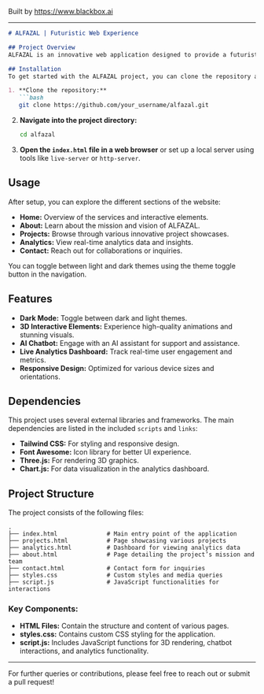 
Built by https://www.blackbox.ai

---

```markdown
# ALFAZAL | Futuristic Web Experience

## Project Overview
ALFAZAL is an innovative web application designed to provide a futuristic web experience through advanced 3D elements and AI integration. The platform enables users to explore interactive services, gain insights through analytics, and experience cutting-edge web design. With a focus on immersive design, it combines aesthetics with functionality to engage users interactively.

## Installation
To get started with the ALFAZAL project, you can clone the repository and host the files on a local server. Here’s how to do it:

1. **Clone the repository:**
   ```bash
   git clone https://github.com/your_username/alfazal.git
   ```

2. **Navigate into the project directory:**
   ```bash
   cd alfazal
   ```

3. **Open the `index.html` file in a web browser** or set up a local server using tools like `live-server` or `http-server`.

## Usage
After setup, you can explore the different sections of the website:

- **Home:** Overview of the services and interactive elements.
- **About:** Learn about the mission and vision of ALFAZAL.
- **Projects:** Browse through various innovative project showcases.
- **Analytics:** View real-time analytics data and insights.
- **Contact:** Reach out for collaborations or inquiries.

You can toggle between light and dark themes using the theme toggle button in the navigation.

## Features
- **Dark Mode:** Toggle between dark and light themes.
- **3D Interactive Elements:** Experience high-quality animations and stunning visuals.
- **AI Chatbot:** Engage with an AI assistant for support and assistance.
- **Live Analytics Dashboard:** Track real-time user engagement and metrics.
- **Responsive Design:** Optimized for various device sizes and orientations.

## Dependencies
This project uses several external libraries and frameworks. The main dependencies are listed in the included `scripts` and `links`:

- **Tailwind CSS:** For styling and responsive design.
- **Font Awesome:** Icon library for better UI experience.
- **Three.js:** For rendering 3D graphics.
- **Chart.js:** For data visualization in the analytics dashboard.

## Project Structure
The project consists of the following files:

```
.
├── index.html              # Main entry point of the application
├── projects.html           # Page showcasing various projects
├── analytics.html          # Dashboard for viewing analytics data
├── about.html              # Page detailing the project’s mission and team
├── contact.html            # Contact form for inquiries
├── styles.css              # Custom styles and media queries
├── script.js               # JavaScript functionalities for interactions
```

### Key Components:
- **HTML Files:** Contain the structure and content of various pages.
- **styles.css:** Contains custom CSS styling for the application.
- **script.js:** Includes JavaScript functions for 3D rendering, chatbot interactions, and analytics functionality.

---

For further queries or contributions, please feel free to reach out or submit a pull request!
```